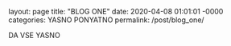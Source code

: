 layout: page
title: "BLOG ONE"
date: 2020-04-08 01:01:01 -0000
categories: YASNO PONYATNO
permalink: /post/blog_one/


DA VSE YASNO
